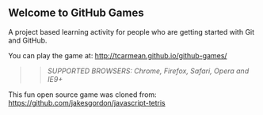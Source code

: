 ## Welcome to GitHub Games

A project based learning activity for people who are getting started with Git and GitHub.

You can play the game at: http://tcarmean.github.io/github-games/

>> _*SUPPORTED BROWSERS*: Chrome, Firefox, Safari, Opera and IE9+_

This fun open source game was cloned from: https://github.com/jakesgordon/javascript-tetris
